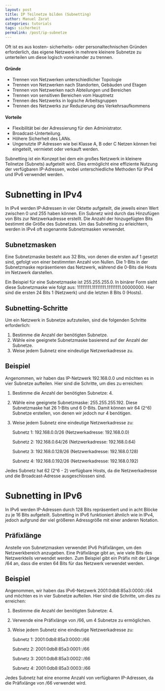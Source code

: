 ```yaml
---
layout: post
title: IP Teilnetze bilden (Subnetting)
author: Manuel Zarat
categories: tutorials
tags: sicherheit
permalink: /post/ip-subnetze
---
```


Oft ist es aus kosten- sicherheits- oder personaltechnischen Gründen erforderlich, das eigene Netzwerk in mehrere kleinere Subnetze zu unterteilen um diese logisch voneinander zu trennen.
<!--excerpt_separator-->

<h4>Gründe</h4>

<ul>
<li>Trennen von Netzwerken unterschiedlicher Topologie</li>
<li>Trennen von Netzwerken nach Standorten, Gebäuden und Etagen</li>
<li>Trennen von Netzwerken nach Abteilungen und Bereichen</li>
<li>Trennen von sensitiven Bereichen vom Hauptnetz</li>
<li>Trennen des Netzwerks in logische Arbeitsgruppen</li>
<li>Trennen des Netzwerks zur Reduzierung des Verkehrsaufkommens</li>
</ul>

<h4>Vorteile</h4>

<ul>
<li>Flexibilität bei der Adressierung für den Administrator.</li>
<li>Broadcast-Unterteilung.</li>
<li>Höhere Sicherheit des LANs.</li>
<li>Ungenutzte IP Adressen wie bei Klasse A, B oder C Netzen können frei eingeteilt, vermietet oder verkauft werden.</li>
</ul>

Subnetting ist ein Konzept bei dem ein großes Netzwerk in kleinere Teilnetze (Subnets) aufgeteilt wird. Dies ermöglicht eine effiziente Nutzung der verfügbaren IP-Adressen, wobei unterschiedliche Methoden für IPv4 und IPv6 verwendet werden.

<h1>Subnetting in IPv4</h1>

In IPv4 werden IP-Adressen in vier Oktette aufgeteilt, die jeweils einen Wert zwischen 0 und 255 haben können. Ein Subnetz wird durch das Hinzufügen von Bits zur Netzwerkadresse erstellt. Die Anzahl der hinzugefügten Bits bestimmt die Größe des Subnetzes. Um das Subnetting zu erleichtern, werden in IPv4 oft sogenannte Subnetzmasken verwendet.

<h2>Subnetzmasken</h2>

Eine Subnetzmaske besteht aus 32 Bits, von denen die ersten auf 1 gesetzt sind, gefolgt von einer bestimmten Anzahl von Nullen. Die 1-Bits in der Subnetzmaske repräsentieren das Netzwerk, während die 0-Bits die Hosts im Netzwerk darstellen.

Ein Beispiel für eine Subnetzmaske ist 255.255.255.0. In binärer Form sieht diese Subnetzmaske wie folgt aus: 11111111.11111111.11111111.00000000. Hier sind die ersten 24 Bits 1 (Netzwerk) und die letzten 8 Bits 0 (Hosts).

<h2>Subnetting-Schritte</h2>

Um ein Netzwerk in Subnetze aufzuteilen, sind die folgenden Schritte erforderlich:

1. Bestimme die Anzahl der benötigten Subnetze. 
2. Wähle eine geeignete Subnetzmaske basierend auf der Anzahl der Subnetze. 
3. Weise jedem Subnetz eine eindeutige Netzwerkadresse zu.

<h2>Beispiel</h2>

Angenommen, wir haben das IP-Netzwerk 192.168.0.0 und möchten es in vier Subnetze aufteilen. Hier sind die Schritte, um dies zu erreichen:

1. Bestimme die Anzahl der benötigten Subnetze: 4.
2. Wähle eine geeignete Subnetzmaske: 255.255.255.192. Diese Subnetzmaske hat 26 1-Bits und 6 0-Bits. Damit können wir 64 (2^6) Subnetze erstellen, von denen wir jedoch nur 4 benötigen.
3. Weise jedem Subnetz eine eindeutige Netzwerkadresse zu:

    Subnetz 1: 192.168.0.0/26 (Netzwerkadresse: 192.168.0.0)
    
    Subnetz 2: 192.168.0.64/26 (Netzwerkadresse: 192.168.0.64)
    
    Subnetz 3: 192.168.0.128/26 (Netzwerkadresse: 192.168.0.128)
    
    Subnetz 4: 192.168.0.192/26 (Netzwerkadresse: 192.168.0.192)

Jedes Subnetz hat 62 (2^6 - 2) verfügbare Hosts, da die Netzwerkadresse und die Broadcast-Adresse ausgeschlossen sind.

<h1>Subnetting in IPv6</h1>

In IPv6 werden IP-Adressen durch 128 Bits repräsentiert und in acht Blöcke zu je 16 Bits aufgeteilt. Subnetting in IPv6 funktioniert ähnlich wie in IPv4, jedoch aufgrund der viel größeren Adressgröße mit einer anderen Notation.

<h2>Präfixlänge</h2>

Anstelle von Subnetzmasken verwendet IPv6 Präfixlängen, um den Netzwerkbereich anzugeben. Eine Präfixlänge gibt an, wie viele Bits des Netzwerkteils verwendet werden. Zum Beispiel gibt ein Präfix mit der Länge /64 an, dass die ersten 64 Bits für das Netzwerk verwendet werden.

<h2>Beispiel</h2>

Angenommen, wir haben das IPv6-Netzwerk 2001:0db8:85a3:0000::/64 und möchten es in vier Subnetze aufteilen. Hier sind die Schritte, um dies zu erreichen:

1. Bestimme die Anzahl der benötigten Subnetze: 4.
2. Verwende eine Präfixlänge von /66, um 4 Subnetze zu ermöglichen.
3. Weise jedem Subnetz eine eindeutige Netzwerkadresse zu:

    Subnetz 1: 2001:0db8:85a3:0000::/66
    
    Subnetz 2: 2001:0db8:85a3:0001::/66
    
    Subnetz 3: 2001:0db8:85a3:0002::/66
    
    Subnetz 4: 2001:0db8:85a3:0003::/66

Jedes Subnetz hat eine enorme Anzahl von verfügbaren IP-Adressen, da die Präfixlänge von /66 verwendet wird.
